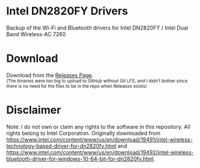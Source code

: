 # Intel DN2820FY Drivers
Backup of the Wi-Fi and Bluetooth drivers for Intel DN2820FY / Intel Dual Band Wireless-AC 7260

# Download
Download from the [Releases Page](https://github.com/PowerPCFan/Intel-DN2820FY-Drivers/releases/tag/21.10.1).  
<sub>(The binaries were too big to upload to GitHub without Git LFS, and I didn't bother since there is no need for the files to be in the repo when Releases exists)</sub>

# Disclaimer
Note: I do not own or claim any rights to the software in this repository. All rights belong to Intel Corporation. Originally downloaded from https://www.intel.com/content/www/us/en/download/19491/intel-wireless-technology-based-driver-for-dn2820fy.html and https://www.intel.com/content/www/us/en/download/19492/intel-wireless-bluetooth-driver-for-windows-10-64-bit-for-dn2820fy.html.
